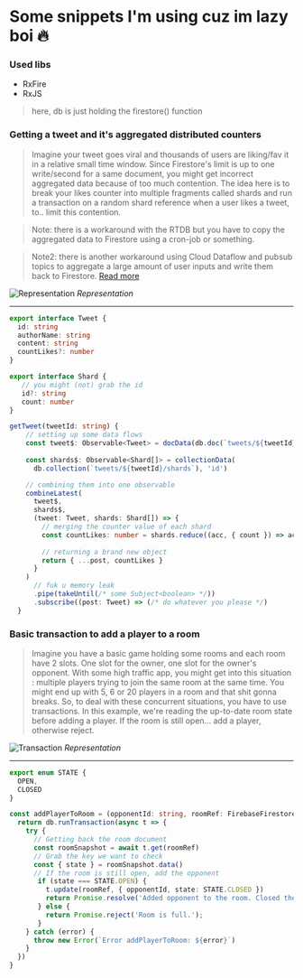 # Some snippets I'm using cuz im lazy boi :fire:

### Used libs

- RxFire
- RxJS

> here, db is just holding the firestore() function

### Getting a tweet and it's aggregated distributed counters

> Imagine your tweet goes viral and thousands of users are liking/fav it in a relative small time window. Since Firestore's limit is up to one write/second for a same document, you might get incorrect aggregated data because of too much contention. The idea here is to break your likes counter into multiple fragments called shards and run a transaction on a random shard reference when a user likes a tweet, to.. limit this contention.

> Note: there is a workaround with the RTDB but you have to copy the aggregated data to Firestore using a cron-job or something.

> Note2: there is another workaround using Cloud Dataflow and pubsub topics to aggregate a large amount of user inputs and write them back to Firestore. [Read more](https://medium.com/evenbit/aggregate-thousands-of-inputs-per-second-with-firebase-76111212b850)

![Representation](https://i.imgur.com/WzKAiiG.png)
*Representation*

---

```ts
export interface Tweet {
  id: string
  authorName: string
  content: string
  countLikes?: number
}

export interface Shard {
   // you might (not) grab the id
   id?: string
   count: number
}
```

```ts
getTweet(tweetId: string) {
    // setting up some data flows
    const tweet$: Observable<Tweet> = docData(db.doc(`tweets/${tweetId}`), 'id')
    
    const shards$: Observable<Shard[]> = collectionData(
      db.collection(`tweets/${tweetId}/shards`), 'id')

    // combining them into one observable
    combineLatest(
      tweet$,
      shards$,
      (tweet: Tweet, shards: Shard[]) => {
        // merging the counter value of each shard
        const countLikes: number = shards.reduce((acc, { count }) => acc + count, 0)
           
        // returning a brand new object
        return { ...post, countLikes }
      }
    )
      // fuk u memory leak
      .pipe(takeUntil(/* some Subject<boolean> */))
      .subscribe((post: Tweet) => (/* do whatever you please */)
  }
```

### Basic transaction to add a player to a room

> Imagine you have a basic game holding some rooms and each room have 2 slots. One slot for the owner, one slot for the owner's opponent. With some high traffic app, you might get into this situation : multiple players trying to join the same room at the same time. You might end up with 5, 6 or 20 players in a room and that shit gonna breaks. So, to deal with these concurrent situations, you have to use transactions. In this example, we're reading the up-to-date room state before adding a player. If the room is still open... add a player, otherwise reject.

![Transaction](https://i.imgur.com/eWBSyGC.png)
*Representation*

---

```ts
export enum STATE {
  OPEN,
  CLOSED
}

const addPlayerToRoom = (opponentId: string, roomRef: FirebaseFirestore.DocumentReference): Promise<void> => {
  return db.runTransaction(async t => {
    try {
      // Getting back the room document
      const roomSnapshot = await t.get(roomRef)
      // Grab the key we want to check
      const { state } = roomSnapshot.data()
      // If the room is still open, add the opponent
       if (state === STATE.OPEN) {
         t.update(roomRef, { opponentId, state: STATE.CLOSED })
         return Promise.resolve('Added opponent to the room. Closed the room.');
       } else {
         return Promise.reject('Room is full.');
       }
    } catch (error) {
      throw new Error(`Error addPlayerToRoom: ${error}`)
    }
  })
}
```
